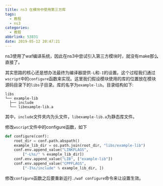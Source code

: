 ```yaml
---
title: ns3 在模块中使用第三方库
tags:
  - 教程
  - ns3
categories:
  - 教程
abbrlink: 53831
date: 2019-05-12 20:47:21
---
```


ns3使用了waf编译系统，因此在ns3中尝试引入第三方模块时，就没有make那么直接了。

<!--more-->

其实思路的核心还是想办法最终为编译器提供`-L`和`-I`的设置。这个过程我们通过`wscript`中的`configure`函数来实现。这里我们假设模块使用的库的位置放在模块源码目录下的`libs`子目录。库的名字为`example-lib`。目录结构如下:

```tree
libs
└── example-lib
  ├── include
  └── libexample-lib.a
```

其中，`include`文件夹内为头文件，`libexample-lib.a`为静态库文件。

修改`wscript`文件中的configure函数，如下

```python
def configure(conf):
    root_dir = conf.path.abspath()
    example_lib_dir = os.path.join(root_dir, "libs/example-lib")
    conf.env.append_value("LINKFLAGS", 
        ["-L%s/" % example_lib_dir])
    conf.env.append_value("LIB", ["example-lib"])
    conf.env.append_value("CPPFLAGS", 
        ["-I%s/include" % example_lib_dir, ])
```

修改`configure`函数之后要重新运行`./waf configure`命令来让设置生效。
